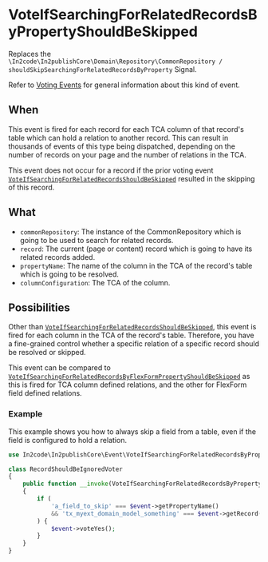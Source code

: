 # VoteIfSearchingForRelatedRecordsByPropertyShouldBeSkipped

Replaces the
`\In2code\In2publishCore\Domain\Repository\CommonRepository / shouldSkipSearchingForRelatedRecordsByProperty` Signal.

Refer to [Voting Events](Voting-Events.md) for general information about this kind of event.

## When

This event is fired for each record for each TCA column of that record's table which can hold a relation to another
record. This can result in thousands of events of this type being dispatched, depending on the number of records on your
page and the number of relations in the TCA.

This event does not occur for a record if the prior voting event
[`VoteIfSearchingForRelatedRecordsShouldBeSkipped`](VoteIfSearchingForRelatedRecordsShouldBeSkipped.md) resulted in the
skipping of this record.

## What

* `commonRepository`: The instance of the CommonRepository which is going to be used to search for related records.
* `record`: The current (page or content) record which is going to have its related records added.
* `propertyName`: The name of the column in the TCA of the record's table which is going to be resolved.
* `columnConfiguration`: The TCA of the column.

## Possibilities

Other than [`VoteIfSearchingForRelatedRecordsShouldBeSkipped`](VoteIfSearchingForRelatedRecordsShouldBeSkipped.md), this
event is fired for each column in the TCA of the record's table. Therefore, you have a fine-grained control whether a
specific relation of a specific record should be resolved or skipped.

This event can be compared to
[`VoteIfSearchingForRelatedRecordsByFlexFormPropertyShouldBeSkipped`](VoteIfSearchingForRelatedRecordsByFlexFormPropertyShouldBeSkipped.md)
as this is fired for TCA column defined relations, and the other for FlexForm field defined relations.

### Example

This example shows you how to always skip a field from a table, even if the field is configured to hold a relation.

```php
use In2code\In2publishCore\Event\VoteIfSearchingForRelatedRecordsByPropertyShouldBeSkipped;

class RecordShouldBeIgnoredVoter
{
    public function __invoke(VoteIfSearchingForRelatedRecordsByPropertyShouldBeSkipped $event): void
    {
        if (
            'a_field_to_skip' === $event->getPropertyName()
            && 'tx_myext_domain_model_something' === $event->getRecord()->getTableName()
        ) {
            $event->voteYes();
        }
    }
}
```
